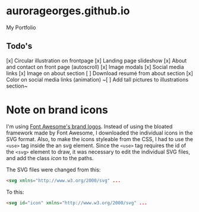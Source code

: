 # aurorageorges.github.io
My Portfolio

## Todo's
[x] Circular illustration on frontpage
[x] Landing page slideshow 
[x] About and contact on front page (autoscroll)
[x] Image modals
[x] Social media links
[x] Image on about section
[ ] Download resumé from about section
[x] Color on social media links (animation)
~[ ] Add tall pictures to illustrations section~

# Note on brand icons
I'm using [Font Awesome's brand logos](https://fontawesome.com/icons?d=gallery&s=brands). Instead of using the bloated framework made by Font Awesome, I downloaded the individual icons in the SVG format. Also, to make the icons styleable from the CSS, I had to use the `<use>` tag inside the an svg element. Since the `<use>` tag requires the id of the `<svg>` element to draw, it was necessary to edit the individual SVG files, and add the class _icon_ to the paths.

The SVG files were changed from this:
```html
<svg xmlns="http://www.w3.org/2000/svg" ...
```
To this:
```html
<svg id="icon" xmlns="http://www.w3.org/2000/svg" ...
```
